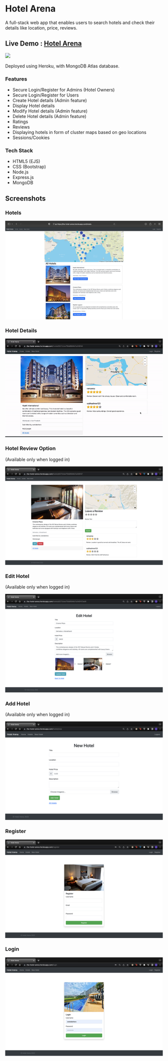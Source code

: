 # Hotel Arena

A full-stack web app that enables users to search hotels and check their details like location, price, reviews.

## Live Demo : [Hotel Arena](https://the-hotel-arena.herokuapp.com/)

![](/Images/Web.png)

Deployed using Heroku, with MongoDB Atlas database.
 

### Features
- Secure Login/Register for Admins (Hotel Owners) 
- Secure Login/Register for Users
- Create Hotel details (Admin feature)
- Display Hotel details 
- Modify Hotel details (Admin feature)
- Delete Hotel details (Admin feature)
- Ratings 
- Reviews 
- Displaying hotels in form of cluster maps based on geo locations 
- Sessions/Cookies

### Tech Stack
- HTML5 (EJS)
- CSS (Bootstrap)
- Node.js
- Express.js
- MongoDB

## Screenshots

### Hotels

![](/Screenshots/hotelsall.png)

### Hotel Details

![](/Screenshots/image%20carousel.gif)

### Hotel Review Option 

(Available only when logged in)

![](/Screenshots/review.png)

### Edit Hotel 

(Available only when logged in)

![](/Screenshots/edit%20hotel.png)

### Add Hotel 

(Available only when logged in)

![](/Screenshots/new%20hotel.png)

### Register
![](/Screenshots/register.png)

### Login 
![](/Screenshots/login.png)
